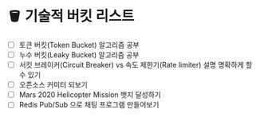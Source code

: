 # 🪣 기술적 버킷 리스트
- [ ] 토큰 버킷(Token Bucket) 알고리즘 공부
- [ ] 누수 버킷(Leaky Bucket) 알고리즘 공부
- [ ] 서킷 브레이커(Circuit Breaker) vs 속도 제한기(Rate limiter) 설명 명확하게 할 수 있기
- [ ] 오픈소스 커미터 되보기
- [ ] Mars 2020 Helicopter Mission 뱃지 달성하기
- [ ] Redis Pub/Sub 으로 채팅 프로그램 만들어보기
